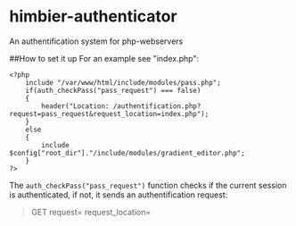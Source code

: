 # himbier-authenticator
An authentification system for php-webservers

##How to set it up
For an example see "index.php":
```
<?php
	include "/var/www/html/include/modules/pass.php";
	if(auth_checkPass("pass_request") === false)
	{
		header("Location: /authentification.php?request=pass_request&request_location=index.php");
	}
	else
	{
		include $config["root_dir"]."/include/modules/gradient_editor.php";
	}
?>
```

The `auth_checkPass("pass_request")` function checks if the current session is authenticated, if not, it sends an authentification request:
>GET request=<request> request_location=<location of page>
